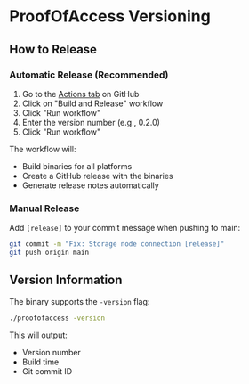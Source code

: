 # ProofOfAccess Versioning

## How to Release

### Automatic Release (Recommended)

1. Go to the [Actions tab](../../actions) on GitHub
2. Click on "Build and Release" workflow
3. Click "Run workflow"
4. Enter the version number (e.g., 0.2.0)
5. Click "Run workflow"

The workflow will:
- Build binaries for all platforms
- Create a GitHub release with the binaries
- Generate release notes automatically

### Manual Release

Add `[release]` to your commit message when pushing to main:
```bash
git commit -m "Fix: Storage node connection [release]"
git push origin main
```

## Version Information

The binary supports the `-version` flag:
```bash
./proofofaccess -version
```

This will output:
- Version number
- Build time
- Git commit ID